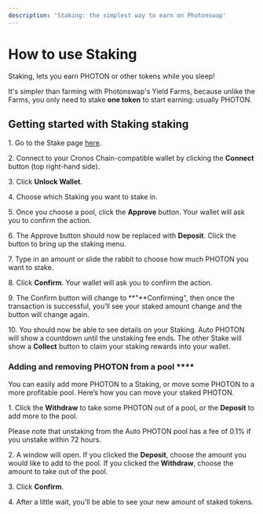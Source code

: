 ```yaml
---
description: 'Staking: the simplest way to earn on Photonswap'
---
```


# How to use Staking

Staking, lets you earn PHOTON or other tokens while you sleep!

It's simpler than farming with Photonswap's Yield Farms, because unlike the Farms, you only need to stake **one token** to start earning: usually PHOTON.

## **Getting started with Staking staking**

1\. Go to the Stake page [here](https://photonswap.finance/#/stake).

2\. Connect to your Cronos Chain-compatible wallet by clicking the **Connect** button (top right-hand side).

3\. Click **Unlock Wallet**.

4\. Choose which Staking you want to stake in.

5\. Once you choose a pool, click the **Approve** button. Your wallet will ask you to confirm the action.

6\. The Approve button should now be replaced with **Deposit**. Click the button to bring up the staking menu.

7\. Type in an amount or slide the rabbit to choose how much PHOTON you want to stake.

8\. Click **Confirm**. Your wallet will ask you to confirm the action.

9\. The Confirm button will change to \*\*"\*\*Confirming", then once the transaction is successful, you’ll see your staked amount change and the button will change again.

10\. You should now be able to see details on your Staking. Auto PHOTON will show a countdown until the unstaking fee ends. The other Stake will show a **Collect** button to claim your staking rewards into your wallet.

### **Adding and removing PHOTON from a pool** \*\*\*\*

You can easily add more PHOTON to a Staking, or move some PHOTON to a more profitable pool. Here’s how you can move your staked PHOTON.

1\. Click the **Withdraw** to take some PHOTON out of a pool, or the **Deposit** to add more to the pool.

Please note that unstaking from the Auto PHOTON pool has a fee of 0.1% if you unstake within 72 hours.

2\. A window will open. If you clicked the **Deposit**, choose the amount you would like to add to the pool. If you clicked the **Withdraw**, choose the amount to take out of the pool.

3\. Click **Confirm**.

4\. After a little wait, you'll be able to see your new amount of staked tokens.